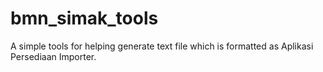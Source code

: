 # bmn_simak_tools
A simple tools for helping generate text file which is formatted as Aplikasi Persediaan Importer.

